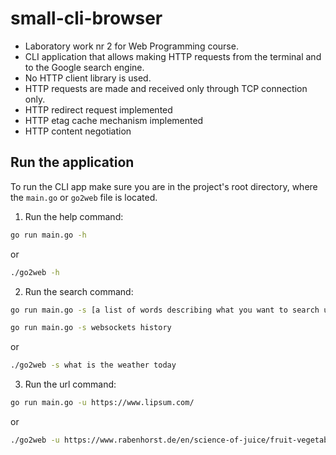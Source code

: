 # small-cli-browser
* Laboratory work nr 2 for Web Programming course.
* CLI application that allows making HTTP requests from the terminal and to the Google search engine.
* No HTTP client library is used. 
* HTTP requests are made and received only through TCP connection only.
* HTTP redirect request implemented
* HTTP etag cache mechanism implemented
* HTTP content negotiation



## Run the application

To run the CLI app make sure you are in the project's root directory, where the `main.go` or `go2web` file is located. 

1. Run the help command:

```sh
go run main.go -h
```
 or 
 
 ```sh
./go2web -h
```

2. Run the search command:

```sh
go run main.go -s [a list of words describing what you want to search using the google search engine ]
```


```sh
go run main.go -s websockets history
```
 or 
 
 ```sh
./go2web -s what is the weather today
```


3. Run the url command:

```sh
go run main.go -u https://www.lipsum.com/
```

 or 
 
 ```sh
./go2web -u https://www.rabenhorst.de/en/science-of-juice/fruit-vegetable-encyclopedia/sea-buckthorn/
```
